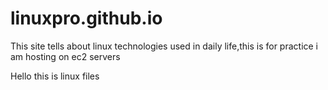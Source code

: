 # linuxpro.github.io
This site tells about linux technologies used in daily life,this  is for practice i am hosting on ec2 servers


Hello this is linux files
